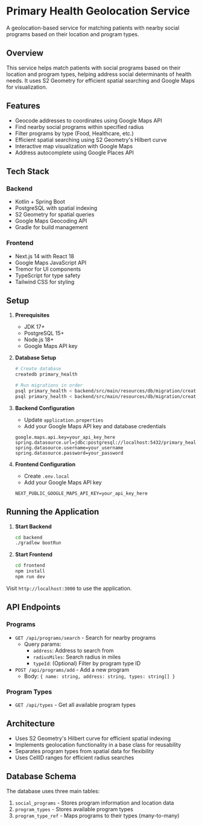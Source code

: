 # Primary Health Geolocation Service

A geolocation-based service for matching patients with nearby social programs based on their location and program types.

## Overview

This service helps match patients with social programs based on their location and program types, helping address social determinants of health needs. It uses S2 Geometry for efficient spatial searching and Google Maps for visualization.

## Features

- Geocode addresses to coordinates using Google Maps API
- Find nearby social programs within specified radius
- Filter programs by type (Food, Healthcare, etc.)
- Efficient spatial searching using S2 Geometry's Hilbert curve
- Interactive map visualization with Google Maps
- Address autocomplete using Google Places API

## Tech Stack

### Backend
- Kotlin + Spring Boot
- PostgreSQL with spatial indexing
- S2 Geometry for spatial queries
- Google Maps Geocoding API
- Gradle for build management

### Frontend
- Next.js 14 with React 18
- Google Maps JavaScript API
- Tremor for UI components
- TypeScript for type safety
- Tailwind CSS for styling

## Setup

1. **Prerequisites**
   - JDK 17+
   - PostgreSQL 15+
   - Node.js 18+
   - Google Maps API key

2. **Database Setup**
   ```bash
   # Create database
   createdb primary_health

   # Run migrations in order
   psql primary_health < backend/src/main/resources/db/migration/create_social_programs_tables_V2.sql
   psql primary_health < backend/src/main/resources/db/migration/create_social_programs_tables_V3.sql
   ```

3. **Backend Configuration**
   - Update `application.properties`
   - Add your Google Maps API key and database credentials
   ```properties
   google.maps.api.key=your_api_key_here
   spring.datasource.url=jdbc:postgresql://localhost:5432/primary_health
   spring.datasource.username=your_username
   spring.datasource.password=your_password
   ```

4. **Frontend Configuration**
   - Create `.env.local`
   - Add your Google Maps API key
   ```
   NEXT_PUBLIC_GOOGLE_MAPS_API_KEY=your_api_key_here
   ```

## Running the Application

1. **Start Backend**
   ```bash
   cd backend
   ./gradlew bootRun
   ```

2. **Start Frontend**
   ```bash
   cd frontend
   npm install
   npm run dev
   ```

Visit `http://localhost:3000` to use the application.

## API Endpoints

### Programs
- `GET /api/programs/search` - Search for nearby programs
  - Query params: 
    - `address`: Address to search from
    - `radiusMiles`: Search radius in miles
    - `typeId`: (Optional) Filter by program type ID
- `POST /api/programs/add` - Add a new program
  - Body: `{ name: string, address: string, types: string[] }`

### Program Types
- `GET /api/types` - Get all available program types

## Architecture

- Uses S2 Geometry's Hilbert curve for efficient spatial indexing
- Implements geolocation functionality in a base class for reusability
- Separates program types from spatial data for flexibility
- Uses CellID ranges for efficient radius searches

## Database Schema

The database uses three main tables:
1. `social_programs` - Stores program information and location data
2. `program_types` - Stores available program types
3. `program_type_ref` - Maps programs to their types (many-to-many)
